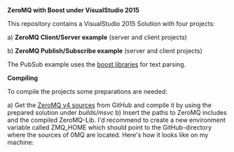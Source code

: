 **ZeroMQ with Boost under VisualStudio 2015**


This repository contains a VisualStudio 2015 Solution with four projects:

a) **ZeroMQ Client/Server example** (server and client projects)

b) **ZeroMQ Publish/Subscribe example** (server and client projects)

The PubSub example uses the <a href="http://www.boost.org/" target="_blank">boost libraries</a> for text parsing.

**Compiling**

To compile the projects some preparations are needed:

a) Get the <a href="https://github.com/zeromq/zeromq4-x" target="_blank"> ZeroMQ v4 sources</a> from GitHub and compile it by using the prepared solution under *builds/msvc*
b) Insert the paths to ZeroMQ includes and the compiled ZeroMQ-Lib. I'd recommend to create a new environment variable called ZMQ_HOME which should point to the
GitHub-directory where the sources of 0MQ are located. Here's how it looks like on my machine:

